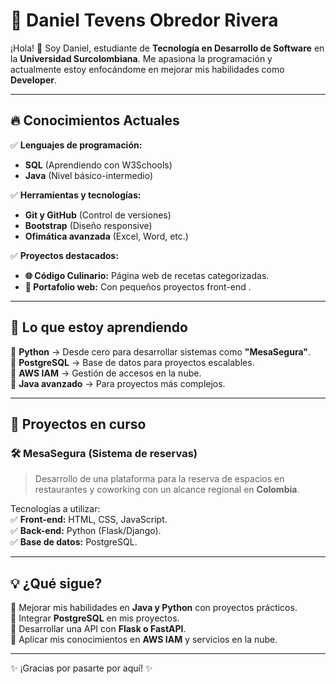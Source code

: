 # 📌 Daniel Tevens Obredor Rivera  

¡Hola! 👋 Soy Daniel, estudiante de **Tecnología en Desarrollo de Software** en la **Universidad Surcolombiana**. Me apasiona la programación y actualmente estoy enfocándome en mejorar mis habilidades como **Developer**.  

---

## 🔥 **Conocimientos Actuales**  
✅ **Lenguajes de programación:**  
- **SQL** (Aprendiendo con W3Schools)  
- **Java** (Nivel básico-intermedio)  

✅ **Herramientas y tecnologías:**  
- **Git y GitHub** (Control de versiones)  
- **Bootstrap** (Diseño responsive)  
- **Ofimática avanzada** (Excel, Word, etc.)  

✅ **Proyectos destacados:**  
- **🌐 Código Culinario:** Página web de recetas categorizadas.    
- **📄 Portafolio web:** Con pequeños proyectos front-end .  

---

## 🚀 **Lo que estoy aprendiendo**  
📌 **Python** → Desde cero para desarrollar sistemas como **"MesaSegura"**.  
📌 **PostgreSQL** → Base de datos para proyectos escalables.  
📌 **AWS IAM** → Gestión de accesos en la nube.  
📌 **Java avanzado** → Para proyectos más complejos.  

---

## 📌 **Proyectos en curso**  
### 🛠 **MesaSegura** (Sistema de reservas)  
> Desarrollo de una plataforma para la reserva de espacios en restaurantes y coworking con un alcance regional en **Colombia**.  

Tecnologías a utilizar:  
✅ **Front-end:** HTML, CSS, JavaScript.  
✅ **Back-end:** Python (Flask/Django).  
✅ **Base de datos:** PostgreSQL.  

---

## 💡 **¿Qué sigue?**  
🔹 Mejorar mis habilidades en **Java y Python** con proyectos prácticos.  
🔹 Integrar **PostgreSQL** en mis proyectos.  
🔹 Desarrollar una API con **Flask o FastAPI**.  
🔹 Aplicar mis conocimientos en **AWS IAM** y servicios en la nube.  

---

✨ ¡Gracias por pasarte por aquí! ✨  

